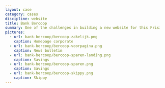 ```yaml
---
layout: case
category: cases
discipline: website
title: Bank Bercoop
summary: One of the challenges in building a new website for this Frisian private bank was to design a navigation system for the website in which visitors wouldn’t get lost, but that would still show the vast amount of pages this company wanted to publish.
pictures:
  - url: bank-bercoop/bercoop-zakelijk.png
    caption: Homepage corporate
  - url: bank-bercoop/bercoop-voorpagina.png
    caption: News bulletin
  - url: bank-bercoop/bercoop-sparen-landing.png
    caption: Savings
  - url: bank-bercoop/bercoop-sparen.png
    caption: Savings
  - url: bank-bercoop/bercoop-skippy.png
    caption: Skippy
---
```

